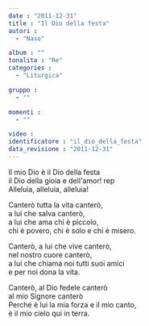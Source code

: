 ```yaml
---
date : "2011-12-31"
title : "Il Dio della festa"
autori : 
  - "Naso"

album : ""
tonalita : "Re"
categories : 
  - "Liturgica"

gruppo : 
  - ""

momenti : 
  - ""

video : 
identificatore : "il_dio_della_festa"
data_revisione : "2011-12-31"
---
```

  
  
  
Il mio Dio è il Dio della festa  
il Dio della gioia e dell'amor!  rep  
Alleluia, alleluia, alleluia!  
  
  
  
Canterò tutta la vita canterò,  
a lui che salva canterò,  
a lui che ama chi è piccolo,  
chi è povero, chi è solo e chi è misero.  
  
  
  
  
Canterò, a lui che vive canterò,  
nel nostro cuore canterò,  
a lui che chiama noi tutti suoi amici  
e per noi dona la vita.  
  
  
  
  
Canterò, al Dio fedele canterò  
al mio Signore canterò  
Perché è lui la mia forza e il mio canto,  
è il mio cielo qui in terra.  
  
  
  
  
